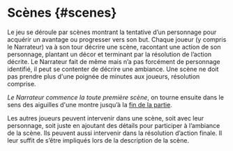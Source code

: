# Scènes {#scenes}

Le jeu se déroule par scènes montrant la tentative d’un personnage pour acquérir un avantage ou progresser vers son but. Chaque joueur (y compris le Narrateur) va à son tour décrire une scène, racontant une action de son personnage, plantant un décor et terminant par la résolution de l’action décrite. Le Narrateur fait de même mais n’a pas forcément de personnage identifié, il peut se contenter de décrire une ambiance. Une scène ne doit pas prendre plus d&#039;une poignée de minutes aux joueurs, résolution comprise.

_Le Narrateur commence la toute première scène_, on tourne ensuite dans le sens des aiguilles d&#039;une montre jusqu’à la [fin de la partie](fin_de_la_partie.md).

Les autres joueurs peuvent intervenir dans une scène, soit avec leur personnage, soit juste en ajoutant des détails pour participer à l’ambiance de la scène. Ils peuvent aussi intervenir dans la résolution d’action finale. Il leur suffit de s’être impliqués lors de la description de la scène.